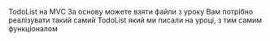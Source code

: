 TodoList на MVC
За основу можете взяти файли з уроку
Вам потрібно реалізувати такий самий TodoList який ми писали на уроці, з тим самим функціоналом